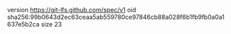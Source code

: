 version https://git-lfs.github.com/spec/v1
oid sha256:99b0643d2ec63ceaa5ab559780ce97846cb88a028f6b1fb9fb0a0a1637e5b2ca
size 23
